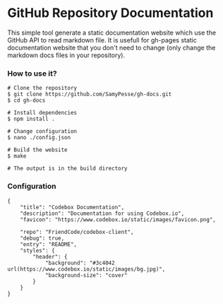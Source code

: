 # GitHub Repository Documentation

This simple tool generate a static documentation website which use the GitHub API to read markdown file. It is usefull for gh-pages static documentation website that you don't need to change (only change the markdown docs files in your repository).

### How to use it?

```
# Clone the repository
$ git clone https://github.com/SamyPesse/gh-docs.git
$ cd gh-docs

# Install dependencies
$ npm install .

# Change configuration
$ nano ./config.json

# Build the website
$ make

# The output is in the build directory
```


### Configuration

```
{
    "title": "Codebox Documentation",
    "description": "Documentation for using Codebox.io",
    "favicon": "https://www.codebox.io/static/images/favicon.png",
    
    "repo": "FriendCode/codebox-client",
    "debug": true,
    "entry": "README",
    "styles": {
        "header": {
            "background": "#3c4042 url(https://www.codebox.io/static/images/bg.jpg)",
            "background-size": "cover"
        }
    }
}
```